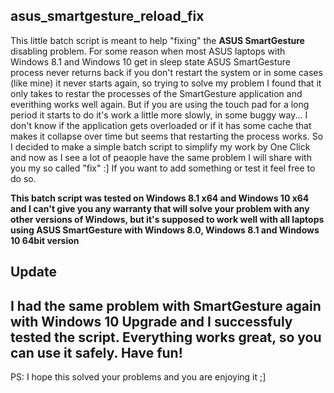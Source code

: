 asus_smartgesture_reload_fix
-

This little batch script is meant to help "fixing" the **ASUS SmartGesture** disabling problem. For some reason
when most ASUS laptops with Windows 8.1 and Windows 10 get in sleep state ASUS SmartGesture process never returns back if
you don't restart the system or in some cases (like mine) it never starts again, so trying to solve my problem
I found that it only takes to restar the processes of the SmartGesture application and everithing works well again.
But if you are using the touch pad for a long period it starts to do it's work a little more slowly, in some buggy way...
I don't know if the application gets overloaded or if it has some cache that makes it collapse over time but seems that
restarting the process works. So I decided to make a simple batch script to simplify my work by One Click and now
as I see a lot of peaople have the same problem I will share with you my so called "fix" :]
If you want to add something or test it feel free to do so.

**This batch script was tested on Windows 8.1 x64 and Windows 10 x64 and I can't give you any warranty that will solve your problem with
any other versions of Windows, but it's supposed to work well with all laptops using ASUS SmartGesture with
Windows 8.0, Windows 8.1 and Windows 10 64bit version**

Update
-
I had the same problem with SmartGesture again with Windows 10 Upgrade and I successfuly tested the script. Everything works great, so you can use it safely. Have fun!
-
PS: I hope this solved your problems and you are enjoying it ;]
